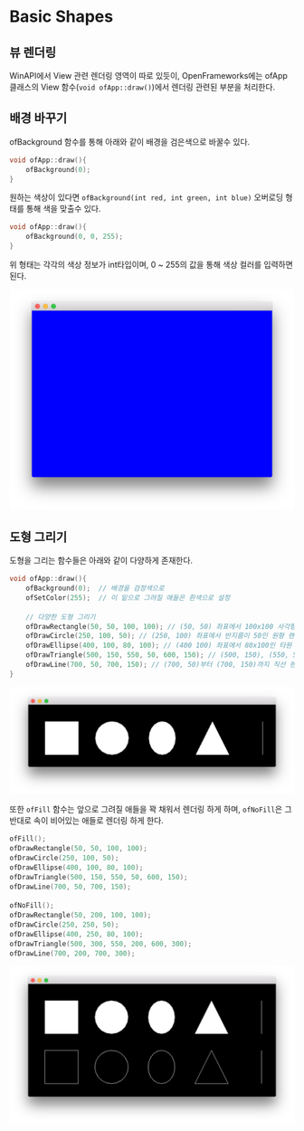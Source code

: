 # Basic Shapes

## 뷰 렌더링
WinAPI에서 View 관련 렌더링 영역이 따로 있듯이, OpenFrameworks에는 ofApp 클래스의 View 함수(`void ofApp::draw()`)에서 렌더링 관련된 부분을 처리한다.

## 배경 바꾸기
ofBackground 함수를 통해 아래와 같이 배경을 검은색으로 바꿀수 있다.

```cpp
void ofApp::draw(){
    ofBackground(0);
}
```

원하는 색상이 있다면 `ofBackground(int red, int green, int blue)` 오버로딩 형태를 통해 색을 맞출수 있다.

```cpp
void ofApp::draw(){
    ofBackground(0, 0, 255);
}
```

위 형태는 각각의 색상 정보가 int타입이며, 0 ~ 255의 값을 통해 색상 컬러를 입력하면 된다.

![](images/graphics-basic-shapes-01.png)

## 도형 그리기

도형을 그리는 함수들은 아래와 같이 다양하게 존재한다.

```cpp
void ofApp::draw(){
    ofBackground(0);  // 배경을 검정색으로
    ofSetColor(255);  // 이 밑으로 그려질 애들은 흰색으로 설정

    // 다양한 도형 그리기
    ofDrawRectangle(50, 50, 100, 100); // (50, 50) 좌표에서 100x100 사각형 렌더링
    ofDrawCircle(250, 100, 50); // (250, 100) 좌표에서 반지름이 50인 원형 렌더링
    ofDrawEllipse(400, 100, 80, 100); // (400 100) 좌표에서 80x100인 타원 렌더링
    ofDrawTriangle(500, 150, 550, 50, 600, 150); // (500, 150), (550, 50), (600, 150) 3개의 정점을 기준으로 삼각형 렌더링
    ofDrawLine(700, 50, 700, 150); // (700, 50)부터 (700, 150)까지 직선 렌더링
}
```

![](images/graphics-basic-shapes-02.png)

또한 `ofFill` 함수는 앞으로 그려질 애들을 꽉 채워서 렌더링 하게 하며, `ofNoFill`은 그 반대로 속이 비어있는 애들로 렌더링 하게 한다.

```cpp
ofFill();
ofDrawRectangle(50, 50, 100, 100);
ofDrawCircle(250, 100, 50);
ofDrawEllipse(400, 100, 80, 100);
ofDrawTriangle(500, 150, 550, 50, 600, 150);
ofDrawLine(700, 50, 700, 150);

ofNoFill();
ofDrawRectangle(50, 200, 100, 100);
ofDrawCircle(250, 250, 50);
ofDrawEllipse(400, 250, 80, 100);
ofDrawTriangle(500, 300, 550, 200, 600, 300);
ofDrawLine(700, 200, 700, 300);
```

![](images/graphics-basic-shapes-03.png)
